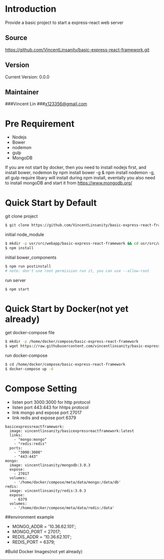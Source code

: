 # Introduction
Provide a basic project to start a express-react web server

## Source
https://github.com/VincentLinsanity/basic-express-react-framework.git

## Version
Current Version: 0.0.0

## Maintainer
###Vincent Lin
###x123356@gmail.com

# Pre Requirement
- Nodejs
- Bower
- nodemon
- gulp
- MongoDB

If you are not start by docker, then you need to install nodejs first, 
and install bower, nodemon by npm install bower -g & npm install nodemon -g, 
all gulp require libary will install during npm install,
eventally you also need to install mongoDB and start it from
https://www.mongodb.org/

# Quick Start by Default
git clone project
```bash
$ git clone https://github.com/VincentLinsanity/basic-express-react-framework.git
```

initial node_module
```bash
$ mkdir -p usr/src/webapp/basic-express-react-framework && cd usr/src/webapp/basic-express-react-framework
$ npm install
```

initial bower_components
```bash
$ npm run postinstall
# note: don't use root permission run it, you can use --allow-root
```

run server
```bash
$ npm start
```

# Quick Start by Docker(not yet already)
get docker-compose file
```bash
$ mkdir -p /home/docker/compose/basic-express-react-framework
$ wget https://raw.githubusercontent.com/vincentlinsanity/basic-express-react-framework/master/docker-compose.yml
```

run docker-compose
```bash
$ cd /home/docker/compose/basic-express-react-framework
$ docker-compose up -d
```

# Compose Setting
- listen port 3000:3000 for http protocol
- listen port 443:443 for hhtps protocol
- link mongo and expose port 27017
- link redis and expose port 6379

```
basicexpressreactframework:
  image: vincentlinsanity/basicexpressreactframework:latest
  links:
    - "mongo:mongo"
    - "redis:redis"
  ports:
    - "3000:3000"
    - "443:443"
mongo:
  image: vincentlinsanity/mongodb:3.0.3
  expose:
    - 27017
  volumes:
    - '/home/docker/compose/meta/data/mongo:/data/db'
redis:
  image: vincentlinsanity/redis:3.0.3
  expose:
    - 6379
  volumes:
    - '/home/docker/compose/meta/data/redis:/data'
```
##environment example
- MONGO_ADDR = '10.36.62.101';
- MONGO_PORT = 27017;
- REDIS_ADDR = '10.36.62.101';
- REDIS_PORT = 6379;

#Build Docker Images(not yet already)